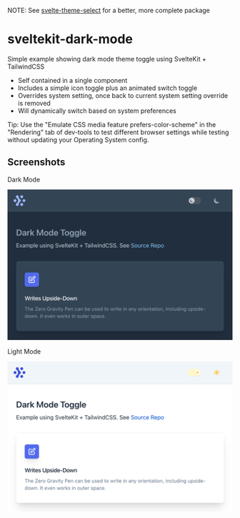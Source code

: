 NOTE: See [svelte-theme-select](https://github.com/CaptainCodeman/svelte-theme-select) for a better, more complete package

# sveltekit-dark-mode

Simple example showing dark mode theme toggle using SvelteKit + TailwindCSS

- Self contained in a single component
- Includes a simple icon toggle plus an animated switch toggle
- Overrides system setting, once back to current system setting override is removed
- Will dynamically switch based on system preferences

Tip: Use the "Emulate CSS media feature prefers-color-scheme" in the "Rendering" tab of dev-tools to test different browser settings while testing without updating your Operating System config.

## Screenshots

Dark Mode

![dark mode](https://github.com/CaptainCodeman/sveltekit-dark-mode/blob/master/static/dark.png?raw=true)

Light Mode

![light mode](https://github.com/CaptainCodeman/sveltekit-dark-mode/blob/master/static/light.png?raw=true)
